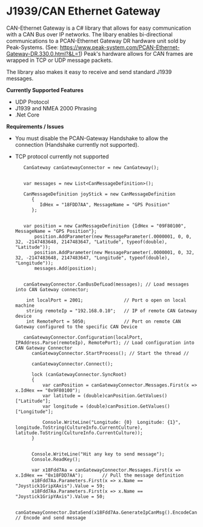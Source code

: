 # J1939/CAN Ethernet Gateway


CAN-Ethernet Gateway is a C# library that allows for easy communication with a CAN Bus over IP networks. 
 The libary enables bi-directional communications to a PCAN-Ethernet Gateway DR hardware unit sold by Peak-Systems.
  (See: https://www.peak-system.com/PCAN-Ethernet-Gateway-DR.330.0.html?&L=1) 
  Peak's hardware allows for CAN frames are wrapped in TCP or UDP message packets. 

The library also makes it easy to receive and send standard J1939 messages. 


<b>Currently Supported Features</b>
- UDP Protocol
- J1939 and NMEA 2000 Phrasing
- .Net Core

<b>Requirements / Issues</b>
- You must disable the PCAN-Gateway Handshake to allow the connection (Handshake currently not supported).
- TCP protocol currently not supported



         CanGateway canGatewayConnector = new CanGateway();


         var messages = new List<CanMessageDefinition>();
 
         CanMessageDefinition joyStick = new CanMessageDefinition
            {
               IdHex = "18FDD7AA", MessageName = "GPS Position"
            }; 
 

         var position = new CanMessageDefinition {IdHex = "09F80100", MessageName = "GPS Position"};
             position.AddParameter(new MessageParameter(.0000001, 0, 0, 32, -2147483648, 2147483647, "Latitude", typeof(double), "Latitude"));
             position.AddParameter(new MessageParameter(.0000001, 0, 32, 32, -2147483648, 2147483647, "Longitude", typeof(double), "Longitude"));
             messages.Add(position);


         canGatewayConnector.CanBusDefLoad(messages); // Load messages into CAN Gateway connector;

          int localPort = 2001;               // Port o open on local machine
          string remoteIp = "192.168.0.10";   // IP of remote CAN Gateway device
          int RemotePort = 5050;              // Port on remote CAN Gateway configured to the specific CAN Device

         canGatewayConnector.Configuration(localPort, IPAddress.Parse(remoteIp), RemotePort); // Load configuration into CAN Gateway Connector
            canGatewayConnector.StartProcess(); // Start the thread //

            canGatewayConnector.Connect();
            
            lock (canGatewayConnector.SyncRoot)
            {
                var canPosition = canGatewayConnector.Messages.First(x => x.IdHex == "0x9F80100");
                var latitude = (double)canPosition.GetValues()["Latitude"];
                var longitude = (double)canPosition.GetValues()["Longitude"];

                Console.WriteLine("Longitude: {0}  Longitude: {1}", longitude.ToString(CultureInfo.CurrentCulture), latitude.ToString(CultureInfo.CurrentCulture));
            }


            Console.WriteLine("Hit any key to send message");
            Console.ReadKey();

            var x18Fdd7Aa = canGatewayConnector.Messages.First(x => x.IdHex == "0x18FDD7AA");       // Pull the message definition
            x18Fdd7Aa.Parameters.First(x => x.Name == "Joystick1GripXAxis").Value = 59;
            x18Fdd7Aa.Parameters.First(x => x.Name == "Joystick1GripYAxis").Value = 50;

            canGatewayConnector.DataSend(x18Fdd7Aa.GenerateIpCanMsg().EncodeCanPacket()); // Encode and send message
            
